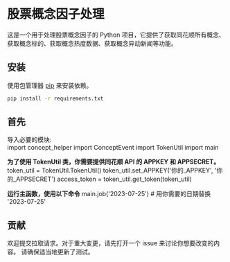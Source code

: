 # 股票概念因子处理

这是一个用于处理股票概念因子的 Python 项目，它提供了获取同花顺所有概念、获取概念标的、获取概念热度数据、获取概念异动新闻等功能。

## 安装

使用包管理器 [pip](https://pip.pypa.io/en/stable/) 来安装依赖。

```bash
pip install -r requirements.txt
```

## 首先
导入必要的模块:     
import concept_helper
import ConceptEvent
import TokenUtil
import main

**为了使用 TokenUtil 类，你需要提供同花顺 API 的 APPKEY 和 APPSECRET。**
token_util = TokenUtil.TokenUtil()
token_util.set_APPKEY('你的_APPKEY', '你的_APPSECRET')
access_token = token_util.get_token(token_util)

**运行主函数，使用以下命令**
main.job('2023-07-25')  # 用你需要的日期替换 '2023-07-25'


## 贡献
欢迎提交拉取请求。对于重大变更，请先打开一个 issue 来讨论你想要改变的内容。
请确保适当地更新了测试。

